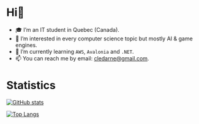 # Hi👋

- 🎓 I’m an IT student in Quebec (Canada).
- 👀 I’m interested in every computer science topic but mostly AI & game engines.
- 🌱 I’m currently learning `AWS`, `Avalonia` and `.NET`.
- 📫 You can reach me by email: [cledarne@gmail.com](mailto:cledarne@gmail.com).

# Statistics

[![GitHub stats](https://github-readme-stats.vercel.app/api?username=ClementDrn&theme=tokyonight)](https://github.com/anuraghazra/github-readme-stats)

[![Top Langs](https://github-readme-stats.vercel.app/api/top-langs/?username=ClementDrn&theme=tokyonight&layout=compact)](https://github.com/anuraghazra/github-readme-stats)


